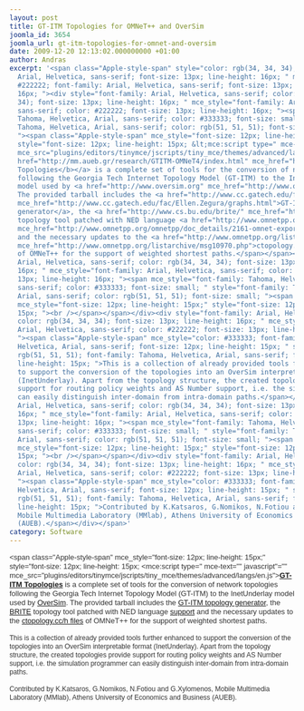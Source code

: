 ```yaml
---
layout: post
title: GT-ITM Topologies for OMNeT++ and OverSim
joomla_id: 3654
joomla_url: gt-itm-topologies-for-omnet-and-oversim
date: 2009-12-20 12:13:02.000000000 +01:00
author: Andras
excerpt: '<span class="Apple-style-span" style="color: rgb(34, 34, 34); font-family:
  Arial, Helvetica, sans-serif; font-size: 13px; line-height: 16px; " mce_style="color:
  #222222; font-family: Arial, Helvetica, sans-serif; font-size: 13px; line-height:
  16px; "><div style="font-family: Arial, Helvetica, sans-serif; color: rgb(34, 34,
  34); font-size: 13px; line-height: 16px; " mce_style="font-family: Arial, Helvetica,
  sans-serif; color: #222222; font-size: 13px; line-height: 16px; "><span mce_style="font-family:
  Tahoma, Helvetica, Arial, sans-serif; color: #333333; font-size: small; " style="font-family:
  Tahoma, Helvetica, Arial, sans-serif; color: rgb(51, 51, 51); font-size: small;
  "><span class="Apple-style-span" mce_style="font-size: 12px; line-height: 15px;"
  style="font-size: 12px; line-height: 15px; &lt;mce:script type=" mce-text="" javascript"=""
  mce_src="plugins/editors/tinymce/jscripts/tiny_mce/themes/advanced/langs/en.js"><a
  href="http://mm.aueb.gr/research/GTITM-OMNeT4/index.html" mce_href="http://mm.aueb.gr/research/GTITM-OMNeT4/index.html"><b>GT-ITM
  Topologies</b></a> is a complete set of tools for the conversion of network topologies
  following the Georgia Tech Internet Topology Model (GT-ITM) to the InetUnderlay
  model used by <a href="http://www.oversim.org" mce_href="http://www.oversim.org">OverSim</a>.
  The provided tarball includes the <a href="http://www.cc.gatech.edu/fac/Ellen.Zegura/graphs.html"
  mce_href="http://www.cc.gatech.edu/fac/Ellen.Zegura/graphs.html">GT-ITM topology
  generator</a>, the <a href="http://www.cs.bu.edu/brite/" mce_href="http://www.cs.bu.edu/brite/">BRITE</a>
  topology tool patched with NED language <a href="http://www.omnetpp.org/omnetpp/doc_details/2161-omnet-export-for-brite-21"
  mce_href="http://www.omnetpp.org/omnetpp/doc_details/2161-omnet-export-for-brite-21">support</a>
  and the necessary updates to the <a href="http://www.omnetpp.org/listarchive/msg10970.php"
  mce_href="http://www.omnetpp.org/listarchive/msg10970.php">ctopology.cc/h files</a>
  of OMNeT++ for the support of weighted shortest paths.</span></span></div><div style="font-family:
  Arial, Helvetica, sans-serif; color: rgb(34, 34, 34); font-size: 13px; line-height:
  16px; " mce_style="font-family: Arial, Helvetica, sans-serif; color: #222222; font-size:
  13px; line-height: 16px; "><span mce_style="font-family: Tahoma, Helvetica, Arial,
  sans-serif; color: #333333; font-size: small; " style="font-family: Tahoma, Helvetica,
  Arial, sans-serif; color: rgb(51, 51, 51); font-size: small; "><span class="Apple-style-span"
  mce_style="font-size: 12px; line-height: 15px;" style="font-size: 12px; line-height:
  15px; "><br /></span></span></div><div style="font-family: Arial, Helvetica, sans-serif;
  color: rgb(34, 34, 34); font-size: 13px; line-height: 16px; " mce_style="font-family:
  Arial, Helvetica, sans-serif; color: #222222; font-size: 13px; line-height: 16px;
  "><span class="Apple-style-span" mce_style="color: #333333; font-family: Tahoma,
  Helvetica, Arial, sans-serif; font-size: 12px; line-height: 15px; " style="color:
  rgb(51, 51, 51); font-family: Tahoma, Helvetica, Arial, sans-serif; font-size: 12px;
  line-height: 15px; ">This is a collection of already provided tools further enhanced
  to support the conversion of the topologies into an OverSim interpretable format
  (InetUnderlay). Apart from the topology structure, the created topologies provide
  support for routing policy weights and AS Number support, i.e. the simulation programmer
  can easily distinguish inter-domain from intra-domain paths.</span></div><div style="font-family:
  Arial, Helvetica, sans-serif; color: rgb(34, 34, 34); font-size: 13px; line-height:
  16px; " mce_style="font-family: Arial, Helvetica, sans-serif; color: #222222; font-size:
  13px; line-height: 16px; "><span mce_style="font-family: Tahoma, Helvetica, Arial,
  sans-serif; color: #333333; font-size: small; " style="font-family: Tahoma, Helvetica,
  Arial, sans-serif; color: rgb(51, 51, 51); font-size: small; "><span class="Apple-style-span"
  mce_style="font-size: 12px; line-height: 15px;" style="font-size: 12px; line-height:
  15px; "><br /></span></span></div><div style="font-family: Arial, Helvetica, sans-serif;
  color: rgb(34, 34, 34); font-size: 13px; line-height: 16px; " mce_style="font-family:
  Arial, Helvetica, sans-serif; color: #222222; font-size: 13px; line-height: 16px;
  "><span class="Apple-style-span" mce_style="color: #333333; font-family: Tahoma,
  Helvetica, Arial, sans-serif; font-size: 12px; line-height: 15px; " style="color:
  rgb(51, 51, 51); font-family: Tahoma, Helvetica, Arial, sans-serif; font-size: 12px;
  line-height: 15px; ">Contributed by K.Katsaros, G.Nomikos, N.Fotiou and G.Xylomenos,
  Mobile Multimedia Laboratory (MMlab), Athens University of Economics and Business
  (AUEB).</span></div></span>'
category: Software
---
```

<span class="Apple-style-span" style="color: rgb(34, 34, 34); font-family: Arial, Helvetica, sans-serif; font-size: 13px; line-height: 16px; " mce_style="color: #222222; font-family: Arial, Helvetica, sans-serif; font-size: 13px; line-height: 16px; "><div style="font-family: Arial, Helvetica, sans-serif; color: rgb(34, 34, 34); font-size: 13px; line-height: 16px; " mce_style="font-family: Arial, Helvetica, sans-serif; color: #222222; font-size: 13px; line-height: 16px; "><span mce_style="font-family: Tahoma, Helvetica, Arial, sans-serif; color: #333333; font-size: small; " style="font-family: Tahoma, Helvetica, Arial, sans-serif; color: rgb(51, 51, 51); font-size: small; "><span class="Apple-style-span" mce_style="font-size: 12px; line-height: 15px;" style="font-size: 12px; line-height: 15px; &lt;mce:script type=" mce-text="" javascript"="" mce_src="plugins/editors/tinymce/jscripts/tiny_mce/themes/advanced/langs/en.js"><a href="http://mm.aueb.gr/research/GTITM-OMNeT4/index.html" mce_href="http://mm.aueb.gr/research/GTITM-OMNeT4/index.html"><b>GT-ITM Topologies</b></a> is a complete set of tools for the conversion of network topologies following the Georgia Tech Internet Topology Model (GT-ITM) to the InetUnderlay model used by <a href="http://www.oversim.org" mce_href="http://www.oversim.org">OverSim</a>. The provided tarball includes the <a href="http://www.cc.gatech.edu/fac/Ellen.Zegura/graphs.html" mce_href="http://www.cc.gatech.edu/fac/Ellen.Zegura/graphs.html">GT-ITM topology generator</a>, the <a href="http://www.cs.bu.edu/brite/" mce_href="http://www.cs.bu.edu/brite/">BRITE</a> topology tool patched with NED language <a href="http://www.omnetpp.org/omnetpp/doc_details/2161-omnet-export-for-brite-21" mce_href="http://www.omnetpp.org/omnetpp/doc_details/2161-omnet-export-for-brite-21">support</a> and the necessary updates to the <a href="http://www.omnetpp.org/listarchive/msg10970.php" mce_href="http://www.omnetpp.org/listarchive/msg10970.php">ctopology.cc/h files</a> of OMNeT++ for the support of weighted shortest paths.</span></span></div><div style="font-family: Arial, Helvetica, sans-serif; color: rgb(34, 34, 34); font-size: 13px; line-height: 16px; " mce_style="font-family: Arial, Helvetica, sans-serif; color: #222222; font-size: 13px; line-height: 16px; "><span mce_style="font-family: Tahoma, Helvetica, Arial, sans-serif; color: #333333; font-size: small; " style="font-family: Tahoma, Helvetica, Arial, sans-serif; color: rgb(51, 51, 51); font-size: small; "><span class="Apple-style-span" mce_style="font-size: 12px; line-height: 15px;" style="font-size: 12px; line-height: 15px; "><br /></span></span></div><div style="font-family: Arial, Helvetica, sans-serif; color: rgb(34, 34, 34); font-size: 13px; line-height: 16px; " mce_style="font-family: Arial, Helvetica, sans-serif; color: #222222; font-size: 13px; line-height: 16px; "><span class="Apple-style-span" mce_style="color: #333333; font-family: Tahoma, Helvetica, Arial, sans-serif; font-size: 12px; line-height: 15px; " style="color: rgb(51, 51, 51); font-family: Tahoma, Helvetica, Arial, sans-serif; font-size: 12px; line-height: 15px; ">This is a collection of already provided tools further enhanced to support the conversion of the topologies into an OverSim interpretable format (InetUnderlay). Apart from the topology structure, the created topologies provide support for routing policy weights and AS Number support, i.e. the simulation programmer can easily distinguish inter-domain from intra-domain paths.</span></div><div style="font-family: Arial, Helvetica, sans-serif; color: rgb(34, 34, 34); font-size: 13px; line-height: 16px; " mce_style="font-family: Arial, Helvetica, sans-serif; color: #222222; font-size: 13px; line-height: 16px; "><span mce_style="font-family: Tahoma, Helvetica, Arial, sans-serif; color: #333333; font-size: small; " style="font-family: Tahoma, Helvetica, Arial, sans-serif; color: rgb(51, 51, 51); font-size: small; "><span class="Apple-style-span" mce_style="font-size: 12px; line-height: 15px;" style="font-size: 12px; line-height: 15px; "><br /></span></span></div><div style="font-family: Arial, Helvetica, sans-serif; color: rgb(34, 34, 34); font-size: 13px; line-height: 16px; " mce_style="font-family: Arial, Helvetica, sans-serif; color: #222222; font-size: 13px; line-height: 16px; "><span class="Apple-style-span" mce_style="color: #333333; font-family: Tahoma, Helvetica, Arial, sans-serif; font-size: 12px; line-height: 15px; " style="color: rgb(51, 51, 51); font-family: Tahoma, Helvetica, Arial, sans-serif; font-size: 12px; line-height: 15px; ">Contributed by K.Katsaros, G.Nomikos, N.Fotiou and G.Xylomenos, Mobile Multimedia Laboratory (MMlab), Athens University of Economics and Business (AUEB).</span></div></span>
